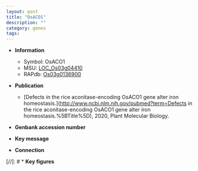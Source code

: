 ```yaml
---
layout: post
title: "OsACO1"
description: ""
category: genes
tags: 
---
```


* **Information**  
    + Symbol: OsACO1  
    + MSU: [LOC_Os03g04410](http://rice.uga.edu/cgi-bin/ORF_infopage.cgi?orf=LOC_Os03g04410)  
    + RAPdb: [Os03g0136900](https://rapdb.dna.affrc.go.jp/locus/?name=Os03g0136900)  

* **Publication**  
    + [Defects in the rice aconitase-encoding OsACO1 gene alter iron homeostasis.](http://www.ncbi.nlm.nih.gov/pubmed?term=Defects in the rice aconitase-encoding OsACO1 gene alter iron homeostasis.%5BTitle%5D), 2020, Plant Molecular Biology.

* **Genbank accession number**  

* **Key message**  

* **Connection**  

[//]: # * **Key figures**  


